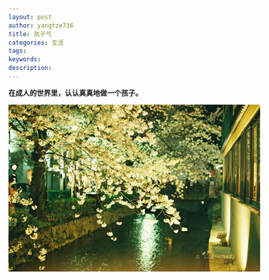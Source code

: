 ```yaml
---
layout: post
author: yangtze736
title: 孩子气
categories: 生活
tags: 
keywords: 
description:
---
```



**在成人的世界里，认认真真地做一个孩子。**


![1](/public/img/child.jpg)
